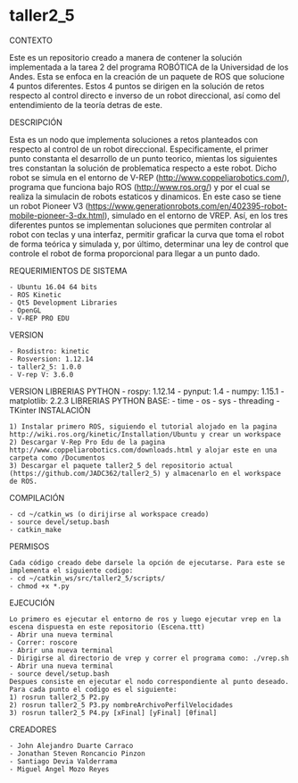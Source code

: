 # taller2_5
CONTEXTO

Este es un repositorio creado a manera de contener la solución implementada a la tarea 2 del programa ROBÓTICA de la Universidad de los Andes. Esta se enfoca en la creación de un paquete de ROS que solucione 4 puntos diferentes. Estos 4 puntos se dirigen en la solución de retos respecto al control directo e inverso de un robot direccional, así como del entendimiento de la teoría detras de este.

DESCRIPCIÓN

Esta es un nodo que implementa soluciones a retos planteados con respecto al control de un robot direccional. Especificamente, el primer punto constanta el desarrollo de un punto teorico, mientas los siguientes tres constantan la solución de problematica respecto a este robot. Dicho robot se simula en el entorno de V-REP (http://www.coppeliarobotics.com/), programa que funciona bajo ROS (http://www.ros.org/) y por el cual se realiza la simulacin de robots estaticos y dinamicos. En este caso se tiene un robot Pioneer V3 (https://www.generationrobots.com/en/402395-robot-mobile-pioneer-3-dx.html), simulado en el entorno de VREP. Así, en los tres diferentes puntos se implementan soluciones que permiten controlar al robot con teclas y una interfaz, permitir graficar la curva que toma el robot de forma teórica y simulada y, por último, determinar una ley de control que controle el robot de forma proporcional para llegar a un punto dado.

REQUERIMIENTOS DE SISTEMA

	- Ubuntu 16.04 64 bits
	- ROS Kinetic
	- Qt5 Development Libraries
	- OpenGL
  	- V-REP PRO EDU

VERSION

	- Rosdistro: kinetic
	- Rosversion: 1.12.14
	- taller2_5: 1.0.0
  	- V-rep V: 3.6.0
	
VERSION LIBRERIAS PYTHON
	- rospy: 1.12.14
	- pynput: 1.4
  	- numpy: 1.15.1
	- matplotlib: 2.2.3
LIBRERIAS PYTHON BASE:
	- time
	- os
	- sys
	- threading
	- TKinter
INSTALACIÓN

	1) Instalar primero ROS, siguiendo el tutorial alojado en la pagina http://wiki.ros.org/kinetic/Installation/Ubuntu y crear un workspace
	2) Descargar V-Rep Pro Edu de la pagina http://www.coppeliarobotics.com/downloads.html y alojar este en una carpeta como /Documentos
	3) Descargar el paquete taller2_5 del repositorio actual (https://github.com/JADC362/taller2_5) y almacenarlo en el workspace de ROS. 
				
COMPILACIÓN

	- cd ~/catkin_ws (o dirijirse al workspace creado)
	- source devel/setup.bash
	- catkin_make
PERMISOS

	Cada código creado debe darsele la opción de ejecutarse. Para este se implementa el siguiente codigo:
	- cd ~/catkin_ws/src/taller2_5/scripts/
	- chmod +x *.py 

EJECUCIÓN

	Lo primero es ejecutar el entorno de ros y luego ejecutar vrep en la escena dispuesta en este repositorio (Escena.ttt)
	- Abrir una nueva terminal
	- Correr: roscore
	- Abrir una nueva terminal
  	- Dirigirse al directorio de vrep y correr el programa como: ./vrep.sh
  	- Abrir una nueva terminal
	- source devel/setup.bash
	Despues consiste en ejecutar el nodo correspondiente al punto deseado. Para cada punto el codigo es el siguiente:
	1) rosrun taller2_5 P2.py
  	2) rosrun taller2_5 P3.py nombreArchivoPerfilVelocidades
  	3) rosrun taller2_5 P4.py [xFinal] [yFinal] [θfinal]
	
CREADORES

	- John Alejandro Duarte Carraco
	- Jonathan Steven Roncancio Pinzon
	- Santiago Devia Valderrama
	- Miguel Angel Mozo Reyes
